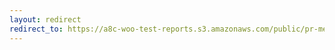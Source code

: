 ```yaml
---
layout: redirect
redirect_to: https://a8c-woo-test-reports.s3.amazonaws.com/public/pr-merge/38035/e2e/index.html
---
```

